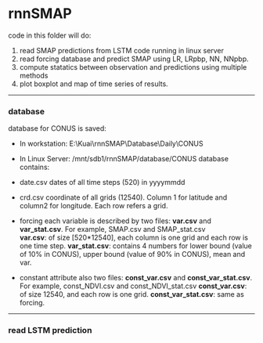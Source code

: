 # rnnSMAP

code in this folder will do:

1. read SMAP predictions from LSTM code running in linux server
2. read forcing database and predict SMAP using LR, LRpbp, NN, NNpbp.
3. compute statatics between observation and predictions using multiple methods
4. plot boxplot and map of time series of results. 

---
### database 

database for CONUS is saved:

- In workstation: 
E:\Kuai\rnnSMAP\Database\Daily\CONUS

- In Linux Server:
/mnt/sdb1/rnnSMAP/database/CONUS
database contains:
- date.csv
dates of all time steps (520) in yyyymmdd
- crd.csv
coordinate of all grids (12540). Column 1 for latitude and column2 for longitude. Each row refers a grid.
- forcing 
each variable is described by two files: **var.csv** and **var_stat.csv**. For example, SMAP.csv and SMAP_stat.csv\
**var.csv**: of size [520*12540], each column is one grid and each row is one time step. 
**var_stat.csv**: contains 4 numbers for lower bound (value of 10% in CONUS), upper bound (value of 90% in CONUS), mean and var. 
- constant attribute 
also two files: **const_var.csv** and **const_var_stat.csv**. For example, const_NDVI.csv and const_NDVI_stat.csv
**const_var.csv**: of size 12540, and each row is one grid. 
**const_var_stat.csv**: same as forcing. 

---

### read LSTM prediction
